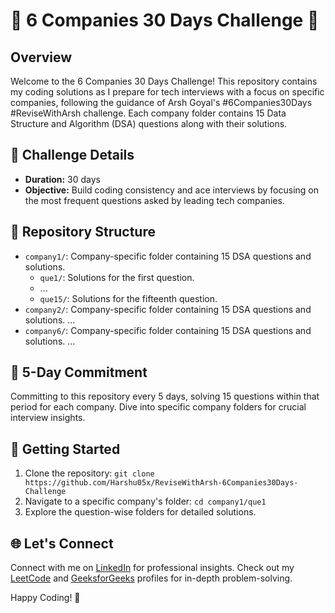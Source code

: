 # 🚀 6 Companies 30 Days Challenge 🚀

## Overview
Welcome to the 6 Companies 30 Days Challenge! This repository contains my coding solutions as I prepare for tech interviews with a focus on specific companies, following the guidance of Arsh Goyal's #6Companies30Days #ReviseWithArsh challenge. Each company folder contains 15 Data Structure and Algorithm (DSA) questions along with their solutions.

## 🎯 Challenge Details
- **Duration:** 30 days
- **Objective:** Build coding consistency and ace interviews by focusing on the most frequent questions asked by leading tech companies.

## 📂 Repository Structure
- `company1/`: Company-specific folder containing 15 DSA questions and solutions.
  - `que1/`: Solutions for the first question.
  - ...
  - `que15/`: Solutions for the fifteenth question.
- `company2/`: Company-specific folder containing 15 DSA questions and solutions.
  ...
- `company6/`: Company-specific folder containing 15 DSA questions and solutions.
  ...

## 📆 5-Day Commitment
Committing to this repository every 5 days, solving 15 questions within that period for each company. Dive into specific company folders for crucial interview insights.

## 🚀 Getting Started
1. Clone the repository: `git clone https://github.com/Harshu05x/ReviseWithArsh-6Companies30Days-Challenge`
2. Navigate to a specific company's folder: `cd company1/que1`
3. Explore the question-wise folders for detailed solutions.

## 🌐 Let's Connect
Connect with me on [LinkedIn](https://www.linkedin.com/in/harshad-madhbhave/) for professional insights. 
Check out my [LeetCode](https://leetcode.com/Harshu_05x/) and [GeeksforGeeks](https://auth.geeksforgeeks.org/user/harshu05x/) profiles for in-depth problem-solving.

Happy Coding! 🚀
